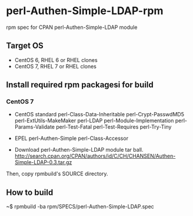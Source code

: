 perl-Authen-Simple-LDAP-rpm
===========================

rpm spec for CPAN perl-Authen-Simple-LDAP module

Target OS
---------

- CentOS 6, RHEL 6 or RHEL clones
- CentOS 7, RHEL 7 or RHEL clones

Install required rpm packagesi for build
-----------------------------------------

### CentOS 7 ###

- CentOS standard
  perl-Class-Data-Inheritable
  perl-Crypt-PasswdMD5
  perl-ExtUtils-MakeMaker
  perl-LDAP
  perl-Module-Implementation
  perl-Params-Validate
  perl-Test-Fatal
  perl-Test-Requires
  perl-Try-Tiny

- EPEL
  perl-Authen-Simple
  perl-Class-Accessor

- Download perl-Authen-Simple-LDAP module tar ball.
http://search.cpan.org/CPAN/authors/id/C/CH/CHANSEN/Authen-Simple-LDAP-0.3.tar.gz

Then, copy rpmbuild's SOURCE directory.

How to build
------------

~$ rpmbuild -ba rpm/SPECS/perl-Authen-Simple-LDAP.spec

